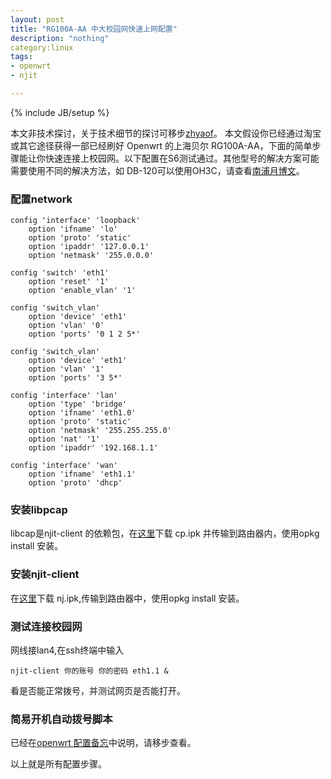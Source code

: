 ```yaml
---
layout: post
title: "RG100A-AA 中大校园网快速上网配置"
description: "nothing"
category:linux 
tags: 
- openwrt
- njit

---
```

{% include JB/setup %}

本文非技术探讨，关于技术细节的探讨可移步[zhyaof](http://talk.withme.me/?p=30)。
本文假设你已经通过淘宝或其它途径获得一部已经刷好 Openwrt 的上海贝尔 RG100A-AA，下面的简单步骤能让你快速连接上校园网。以下配置在S6测试通过。其他型号的解决方案可能需要使用不同的解决方法，如
DB-120可以使用OH3C，请查看[南浦月博文](http://blog.nanpuyue.com/2012/003.html)。

### 配置network

	config 'interface' 'loopback'
		option 'ifname' 'lo'
		option 'proto' 'static'
		option 'ipaddr' '127.0.0.1'
		option 'netmask' '255.0.0.0'

	config 'switch' 'eth1'
		option 'reset' '1'
		option 'enable_vlan' '1'

	config 'switch_vlan'
		option 'device' 'eth1'
		option 'vlan' '0'
		option 'ports' '0 1 2 5*'

	config 'switch_vlan'
		option 'device' 'eth1'
		option 'vlan' '1'
		option 'ports' '3 5*'

	config 'interface' 'lan'
		option 'type' 'bridge'
		option 'ifname' 'eth1.0'
		option 'proto' 'static'
		option 'netmask' '255.255.255.0'
		option 'nat' '1'
		option 'ipaddr' '192.168.1.1'

	config 'interface' 'wan'
		option 'ifname' 'eth1.1'
		option 'proto' 'dhcp' 


### 安装libpcap

libcap是njit-client 的依赖包，在[这里](http://pan.baidu.com/s/15QqVn)下载 cp.ipk 并传输到路由器内，使用opkg install 安装。

### 安装njit-client 
在[这里](http://pan.baidu.com/s/15QqVn)下载 nj.ipk,传输到路由器中，使用opkg install 安装。

### 测试连接校园网
网线接lan4,在ssh终端中输入
	
	njit-client 你的账号 你的密码 eth1.1 & 

看是否能正常拨号，并测试网页是否能打开。

### 简易开机自动拨号脚本

已经在[openwrt 配置备忘](http://gracece.net/2012/11/openwrt-settings-note/)中说明，请移步查看。


以上就是所有配置步骤。

